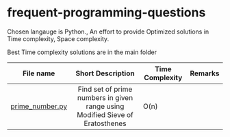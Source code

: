 # frequent-programming-questions
Chosen langauge is Python., An effort to provide Optimized solutions in Time complexity, Space complexity.

Best Time complexity solutions are in the main folder   

| File  name        | Short Description           | Time Complexity  | Remarks|
| ------------- |:-------------:| -----| -----|
| [prime_number.py](https://github.com/raghu-icecraft/frequent-programming-questions/blob/master/prime_number.py)      | Find set of prime numbers in given range using Modified Sieve of Eratosthenes | O(n) ||

